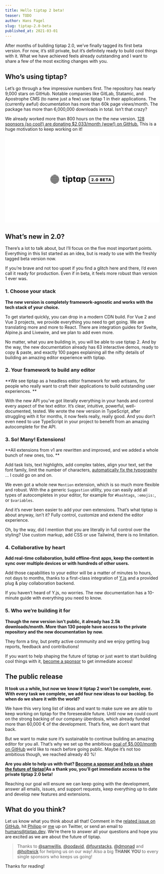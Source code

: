 ```yaml
---
title: Hello tiptap 2 beta!
teaser: TODO
author: Hans Pagel
slug: tiptap-2.0-beta
published_at: 2021-03-01
---
```


After months of building tiptap 2.0, we’ve finally tagged its first beta version. For now, it’s still private, but it’s definitely ready to build cool things with it. What we have achieved feels already outstanding and I want to share a few of the most exciting changes with you.

## Who’s using tiptap?
Let’s go through a few impressive numbers first. The repository has nearly 9,000 stars on GitHub. Notable companies like GitLab, Statamic, and Apostrophe CMS (to name just a few) use tiptap 1 in their applications. The (currently awful) documentation has more than 60k page views/month. The package has more than 6,000,000 downloads in total. Isn’t that crazy?

We already worked more than 800 hours on the the new version. [128 sponsors (so cool!) are donating $2,033/month (wow!) on GitHub.](https://github.com/sponsors/ueberdosis) This is a huge motivation to keep working on it!

![the tiptap 2.0 logo](./tiptap-2.0-beta.png)

## What’s new in 2.0?
There’s a lot to talk about, but I’ll focus on the five most important points. Everything in this list started as an idea, but is ready to use with the freshly tagged beta version now.

If you’re brave and not too upset if you find a glitch here and there, I’d even call it ready for production. Even if in beta, it feels more robust than version 1 ever was.

### 1. Choose your stack
**The new version is completely framework-agnostic and works with the tech stack of your choice.**

To get started quickly, you can drop in a modern CDN build. For Vue 2 and Vue 3 projects, we provide everything you need to get going. We are translating more and more to React. There are integration guides for Svelte, Alpine.js and Livewire, and we plan to add even more.

No matter, what you are building in, you will be able to use tiptap 2. And by the way, the new documentation already has 63 interactive demos, ready to copy & paste, and exactly 100 pages explaining all the nifty details of building an amazing editor experience with tiptap.

### 2. Your framework to build any editor
**We see tiptap as a headless editor framework for web artisans, for people who really want to craft their applications to build outstanding user experiences. **

With the new API you’ve got literally everything in your hands and control every aspect of the text editor. It’s clear, intuitive, powerful, well-documented, tested. We wrote the new version in TypeScript, after struggling with it for months, it now feels really, really good. And you don’t even need to use TypeScript in your project to benefit from an amazing autocomplete for the API.

### 3. So! Many! Extensions!
**All extensions from v1 are rewritten and improved, and we added a whole bunch of new ones, too. **

Add task lists, text highlights, add complex tables, align your text, set the font family, limit the number of characters, [automatically fix the typography](https://twitter.com/tiptap_editor/status/1357622240574119936) … I could go on and on.

We even got a whole new `Mention` extension, which is so much more flexible and robust. With the a generic `Suggestion` utility, you can easily add all types of autocompletes in your editor, for example for `#hashtags`, `:emojis:`, or `$variables`.

And it’s never been easier to add your own extensions. That’s what tiptap is about anyway, isn’t it? Fully control, customize and extend the editor experience.

Oh, by the way, did I mention that you are literally in full control over the styling? Use custom markup, add CSS or use Tailwind, there is no limitation.

### 4. Collaborative by heart
**Add real-time collaboration, build offline-first apps, keep the content in sync over multiple devices or with hundreds of other users.**

Add those capabilities to your editor will be a matter of minutes to hours, not days to months, thanks to a first-class integration of [Y.js](https://github.com/yjs/yjs) and a provided plug & play collaboration backend.

If you haven’t heard of Y.js, no worries. The new documentation has a 10-minute guide with everything you need to know.

### 5. Who we’re building it for
**Though the new version isn’t public, it already has 2.5k downloads/month. More than 130 people have access to the private repository and the new documentation by now.**

They form a tiny, but pretty active community and we enjoy getting bug reports, feedback and contributions!

If you want to help shaping the future of tiptap or just want to start building cool things with it, [become a sponsor](https://github.com/sponsors/ueberdosis) to get immediate access!

## The public release
**It took us a while, but now we know it tiptap 2 won’t be complete, ever. With every task we complete, we add four new ideas to our backlog. So when do we share it with the world?**

We have this very long list of ideas and want to make sure we are able to keep working on tiptap for the foreseeable future. Until now we could count on the strong backing of our company überdosis, which already funded more than 60,000 € of the development. That’s fine, we don’t want that back.

But we want to make sure it’s sustainable to continue building an amazing editor for you all. That’s why we set up the ambitious [goal of $5,000/month on GitHub](https://github.com/sponsors/ueberdosis) we’d like to reach before going public. Maybe it’s not too ambitious though, we reached already 40 %!

**Are you able to help us with that? [Become a sponsor and help us shape the future of tiptap!](https://github.com/sponsors/ueberdosis)As a thank you, you’ll get immediate access to the private tiptap 2.0 beta!**

Reaching our goal will ensure we can keep going with the development, answer all emails, issues, and support requests, keep everything up to date and develop new features and extensions.

## What do you think?
Let us know what you think about all that! Comment in the [related issue on GitHub](https://github.com/ueberdosis/tiptap/issues/547), hit [Philipp](https://twitter.com/_philippkuehn) or [me](https://twitter.com/hanspagel) up on Twitter, or send an email to [humans@tiptap.dev](mailto:humans@tiptap.dev). We’re there to answer all your questions and hope you are excited as we are about the future of tiptap.

> Thanks to [@samwillis](https://github.com/samwillis), [@oodavid](https://github.com/oodavid), [@fourstacks](https://github.com/fourstacks), [@dmonad](https://github.com/dmonad) and [@holtwick](https://github.com/holtwick) for helping us on our way! Also a big **THANK YOU** to every single sponsors who keeps us going!

Thanks for reading!